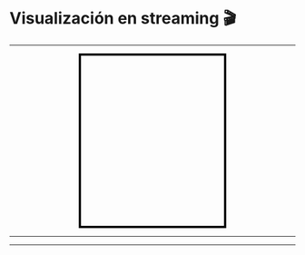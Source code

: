 # Visualización en streaming 🎬
---

<div style="width: 50%; height: 300px; background-color: transparent; border: 4px solid black; margin: 0 auto;">
</div>

---
---

<span id="logica-visualización" style="visibility: hidden;">
Hotfix para solventar que al cargar el perfil de usuario, no guarda correctamente las cookies y se relaiza el logout automaticamente al pasar 10 minutos, impidiendo poder ver los videos correctamente.

Cuando se pulse en cada enlace del curso en la pagina "courses", se abrirá el enlace del video de dicho curso en esta pagina "logic", y se
visualizará en el rectángulo habilitado para ello, activandose botones de play, pausa y stop.
Código oculto para solo visualización restánculo video.
</span>